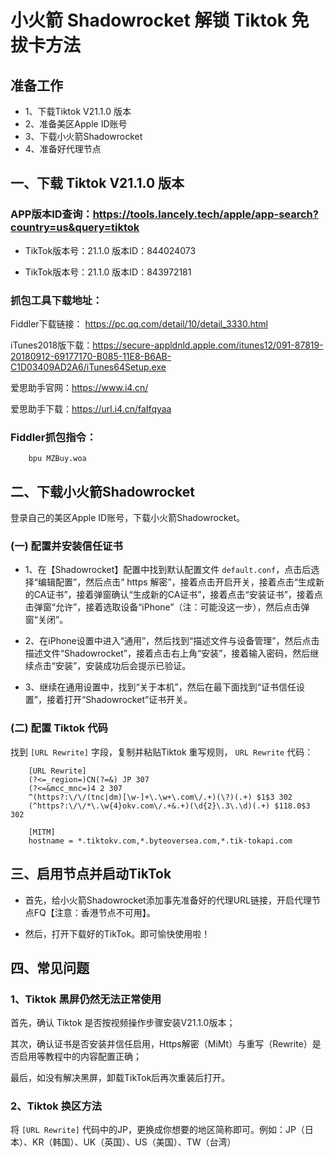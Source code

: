 # 小火箭 Shadowrocket 解锁 Tiktok 免拔卡方法
## 准备工作
- 1、下载Tiktok V21.1.0 版本
- 2、准备美区Apple ID账号
- 3、下载小火箭Shadowrocket
- 4、准备好代理节点

## 一、下载 Tiktok V21.1.0 版本

### APP版本ID查询：https://tools.lancely.tech/apple/app-search?country=us&query=tiktok

- TikTok版本号：21.1.0       版本ID：844024073

- TikTok版本号：21.1.0        版本ID：843972181

### 抓包工具下载地址：

Fiddler下载链接：
https://pc.qq.com/detail/10/detail_3330.html

iTunes2018版下载：https://secure-appldnld.apple.com/itunes12/091-87819-20180912-69177170-B085-11E8-B6AB-C1D03409AD2A6/iTunes64Setup.exe

爱思助手官网：https://www.i4.cn/

爱思助手下载：https://url.i4.cn/faIfqyaa

### Fiddler抓包指令：

        bpu MZBuy.woa


## 二、下载小火箭Shadowrocket
登录自己的美区Apple ID账号，下载小火箭Shadowrocket。

### (一) 配置并安装信任证书
- 1、在【Shadowrocket】配置中找到默认配置文件 <code>default.conf</code>，点击后选择“编辑配置”，然后点击“ https 解密”，接着点击开启开关，接着点击“生成新的CA证书”，接着弹窗确认“生成新的CA证书”，接着点击“安装证书”，接着点击弹窗“允许”，接着选取设备“iPhone”（注：可能没这一步），然后点击弹窗“关闭”。

- 2、在iPhone设置中进入“通用”，然后找到“描述文件与设备管理”，然后点击描述文件“Shadowrocket”，接着点击右上角“安装”，接着输入密码，然后继续点击“安装”，安装成功后会提示已验证。

- 3、继续在通用设置中，找到“关于本机”，然后在最下面找到“证书信任设置”，接着打开“Shadowrocket”证书开关。

### (二) 配置 Tiktok 代码

找到 <code>[URL Rewrite]</code> 字段，复制并粘贴Tiktok 重写规则， <code>URL Rewrite</code> 代码：

        [URL Rewrite]
        (?<=_region=)CN(?=&) JP 307
        (?<=&mcc_mnc=)4 2 307
        ^(https?:\/\/(tnc|dm)[\w-]+\.\w+\.com\/.+)(\?)(.+) $1$3 302
        (^https?:\/\/*\.\w{4}okv.com\/.+&.+)(\d{2}\.3\.\d)(.+) $118.0$3 302

        [MITM]
        hostname = *.tiktokv.com,*.byteoversea.com,*.tik-tokapi.com
    

## 三、启用节点并启动TikTok
- 首先，给小火箭Shadowrocket添加事先准备好的代理URL链接，开启代理节点FQ【注意：香港节点不可用】。

- 然后，打开下载好的TikTok。即可愉快使用啦！

## 四、常见问题
### 1、Tiktok 黑屏仍然无法正常使用
首先，确认 Tiktok 是否按视频操作步骤安装V21.1.0版本；

其次，确认证书是否安装并信任启用，Https解密（MiMt）与重写（Rewrite）是否启用等教程中的内容配置正确；

最后，如没有解决黑屏，卸载TikTok后再次重装后打开。

### 2、Tiktok 换区方法
将 <code>[URL Rewrite]</code> 代码中的JP，更换成你想要的地区简称即可。例如：JP（日本）、KR（韩国）、UK（英国）、US（美国）、TW（台湾）
